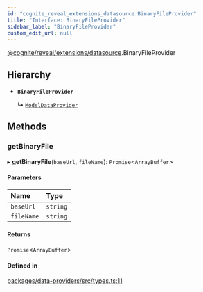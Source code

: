 ```yaml
---
id: "cognite_reveal_extensions_datasource.BinaryFileProvider"
title: "Interface: BinaryFileProvider"
sidebar_label: "BinaryFileProvider"
custom_edit_url: null
---
```


[@cognite/reveal/extensions/datasource](../modules/cognite_reveal_extensions_datasource.md).BinaryFileProvider

## Hierarchy

- **`BinaryFileProvider`**

  ↳ [`ModelDataProvider`](cognite_reveal_extensions_datasource.ModelDataProvider.md)

## Methods

### getBinaryFile

▸ **getBinaryFile**(`baseUrl`, `fileName`): `Promise`<`ArrayBuffer`\>

#### Parameters

| Name | Type |
| :------ | :------ |
| `baseUrl` | `string` |
| `fileName` | `string` |

#### Returns

`Promise`<`ArrayBuffer`\>

#### Defined in

[packages/data-providers/src/types.ts:11](https://github.com/cognitedata/reveal/blob/fba2eed2/viewer/packages/data-providers/src/types.ts#L11)
